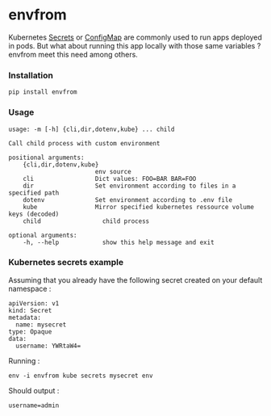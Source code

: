 # envfrom

Kubernetes [Secrets](https://kubernetes.io/docs/concepts/configuration/secret/) or [ConfigMap](https://kubernetes.io/docs/tasks/configure-pod-container/configure-pod-configmap/#create-a-configmap) are commonly used to run apps deployed in pods.
But what about running this app locally with those same variables ? envfrom meet this need among others.

### Installation
    pip install envfrom

### Usage

    usage: -m [-h] {cli,dir,dotenv,kube} ... child

    Call child process with custom environment

    positional arguments:
        {cli,dir,dotenv,kube}
                            env source
        cli                 Dict values: FOO=BAR BAR=FOO
        dir                 Set environment according to files in a specified path
        dotenv              Set environment according to .env file
        kube                Mirror specified kubernetes ressource volume keys (decoded)
        child                 child process

    optional arguments:
        -h, --help            show this help message and exit

### Kubernetes secrets example
Assuming that you already have the following secret created on your default namespace :

    
	apiVersion: v1
	kind: Secret
	metadata:
	  name: mysecret
	type: Opaque
	data:
	  username: YWRtaW4=
	
Running :

    env -i envfrom kube secrets mysecret env

Should output :

    username=admin



